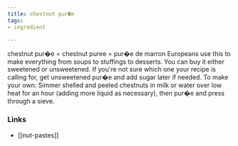 ```yaml
---
title: chestnut pur�e
tags:
- ingredient

---
```

chestnut pur�e = chestnut puree = pur�e de marron Europeans use this to make everything from soups to stuffings to desserts. You can buy it either sweetened or unsweetened. If you're not sure which one your recipe is calling for, get unsweetened pur�e and add sugar later if needed. To make your own: Simmer shelled and peeled chestnuts in milk or water over low heat for an hour (adding more liquid as necessary), then pur�e and press through a sieve.

### Links

* [[nut-pastes]]
